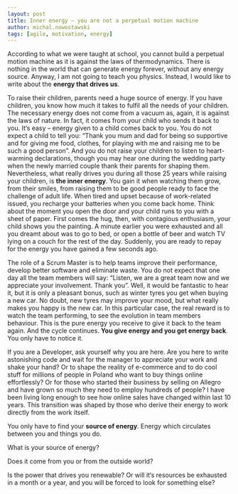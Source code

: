 ```yaml
---
layout: post
title: Inner energy — you are not a perpetual motion machine
author: michal.nowostawski
tags: [agile, motivation, energy]
---
```


According to what we were taught at school, you cannot build a perpetual motion machine as it is against
the laws of thermodynamics. There is nothing in the world that can generate energy forever, without any energy
source. Anyway, I am not going to teach you physics. Instead, I would like to write about the **energy that drives us**.

To raise their children, parents need a huge source of energy. If you have children, you know how much it takes
to fulfil all the needs of your children. The necessary energy does not come from a vacuum as, again, it is against
the laws of nature. In fact, it comes from your child who sends it back to you. It‘s easy – energy given to a child
comes back to you. You do not expect a child to tell you: “Thank you mum and dad for being so supportive and for
giving me food, clothes, for playing with me and raising me to be such a good person”. And you do not raise your children
to listen to heart-warming declarations, though you may hear one during the wedding party when the newly married couple
thank their parents for shaping them. Nevertheless, what really drives you during all those 25 years while raising your
children, is **the inner energy**. You gain it when watching them grow, from their smiles, from raising them to be good
people ready to face the challenge of adult life. When tired and upset because of work-related issued, you recharge your
batteries when you come back home. Think about the moment you open the door and your child runs to you with a sheet of
paper. First comes the hug, then, with contagious enthusiasm, your child shows you the painting. A minute earlier you
were exhausted and all you dreamt about was to go to bed, or open a bottle of beer and watch TV lying on a couch for
the rest of the day. Suddenly, you are ready to repay for the energy you have gained a few seconds ago.

The role of a Scrum Master is to help teams improve their performance, develop better software and eliminate waste.
You do not expect that one day all the team members will say: “Listen, we are a great team now and we appreciate your
involvement. Thank you”. Well, it would be fantastic to hear it, but it is only a pleasant bonus, such as winter
tyres you get when buying a new car. No doubt, new tyres may improve your mood, but what really makes you happy is
the new car. In this particular case, the real reward is to watch the team performing, to see the evolution in team
members behaviour. This is the pure energy you receive to give it back to the team again. And the cycle continues.
**You give energy and you get energy back**. You only have to notice it.

If you are a Developer, ask yourself why you are here. Are you here to write astonishing code and wait for the manager
to appreciate your work and shake your hand? Or to shape the reality of e-commerce and to do cool stuff for millions of
people in Poland who want to buy things online effortlessly? Or for those who started their business by selling on
Allegro and have grown so much they need to employ hundreds of people? I have been living long enough to see how online
sales have changed within last 10 years. This transition was shaped by those who derive their energy to work directly
from the work itself.

You only have to find your **source of energy**.
Energy which circulates between you and things you do.


What is your source of energy?

Does it come from you or from the outside world?

Is the power that drives you renewable?
Or will it‘s resources be exhausted in a month or a year, and you will be forced to look for something else?
